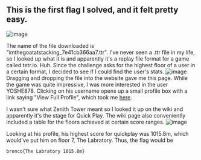## This is the first flag I solved, and it felt pretty easy. 
![image](https://github.com/user-attachments/assets/29e3c7c7-8c83-4e79-a0ff-0333b8007a76)

The name of the file downloaded is "imthegoatatstacking_7e41cb366aa7.ttr". I've never seen a .ttr file in my life, so I looked up what it is and apparently it's a replay file format for a game called tetr.io. Huh. Since the challenge asks for the highest floor of a user in a certain format, I decided to see if I could find the user's stats. 
![image](https://github.com/user-attachments/assets/9f85d472-04ba-450d-ad5e-5410aa76a995)
Dragging and dropping the file into the website gave me this page. While the game was quite impressive, I was more interested in the user YOSHE878. Clicking on his username opens up a small profile box with a link saying "View Full Profile", which took me [here](https://ch.tetr.io/u/yoshie878). 

I wasn't sure what Zenith Tower meant so I looked it up on the wiki and apparently it's the stage for Quick Play. The wiki page also conveniently included a table for the floors achieved at certain score ranges.
![image](https://github.com/user-attachments/assets/7e492676-63c9-4991-abc9-d1fa299d07d0)

Looking at his profile, his highest score for quickplay was 1015.8m, which would've put him on floor 7, The Labratory. Thus, the flag would be
```
bronco{The Labratory 1015.8m}
```
